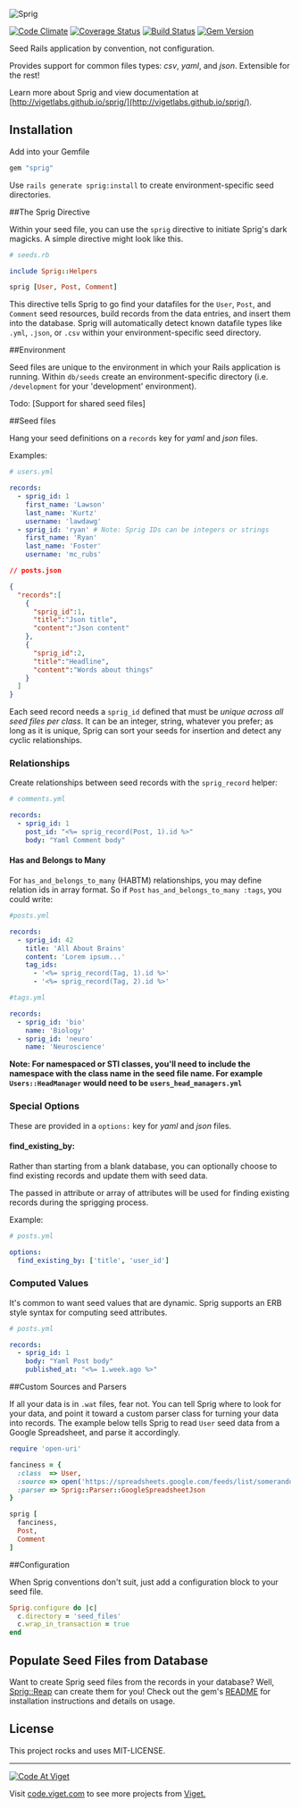 ![Sprig](http://i.imgur.com/XCu3iVO.png)

[![Code Climate](https://codeclimate.com/github/vigetlabs/sprig.png)](https://codeclimate.com/github/vigetlabs/sprig) [![Coverage Status](https://coveralls.io/repos/vigetlabs/sprig/badge.png)](https://coveralls.io/r/vigetlabs/sprig) [![Build Status](https://travis-ci.org/vigetlabs/sprig.png?branch=master)](https://travis-ci.org/vigetlabs/sprig) [![Gem Version](https://badge.fury.io/rb/sprig.png)](http://badge.fury.io/rb/sprig)

Seed Rails application by convention, not configuration.

Provides support for common files types: *csv*, *yaml*, and *json*.  Extensible for the rest!

Learn more about Sprig and view documentation at [http://vigetlabs.github.io/sprig/](http://vigetlabs.github.io/sprig/).

## Installation

Add into your Gemfile
```ruby
gem "sprig"
```
Use `rails generate sprig:install` to create environment-specific seed directories.

##The Sprig Directive

Within your seed file, you can use the `sprig` directive to initiate Sprig's dark magicks. A simple directive might look like this.

```ruby
# seeds.rb

include Sprig::Helpers

sprig [User, Post, Comment]
```

This directive tells Sprig to go find your datafiles for the `User`, `Post`, and `Comment` seed resources, build records from the data entries, and insert them into the database. Sprig will automatically detect known datafile types like `.yml`, `.json`, or `.csv` within your environment-specific seed directory.

##Environment

Seed files are unique to the environment in which your Rails application is running. Within `db/seeds` create an environment-specific directory (i.e. `/development` for your 'development' environment).

Todo: [Support for shared seed files]

##Seed files

Hang your seed definitions on a `records` key for *yaml* and *json* files.

Examples:

```yaml
# users.yml

records:
  - sprig_id: 1
    first_name: 'Lawson'
    last_name: 'Kurtz'
    username: 'lawdawg'
  - sprig_id: 'ryan' # Note: Sprig IDs can be integers or strings
    first_name: 'Ryan'
    last_name: 'Foster'
    username: 'mc_rubs'
```

```json
// posts.json

{
  "records":[
    {
      "sprig_id":1,
      "title":"Json title",
      "content":"Json content"
    },
    {
      "sprig_id":2,
      "title":"Headline",
      "content":"Words about things"
    }
  ]
}
```

Each seed record needs a `sprig_id` defined that must be *unique across all seed files per class*.  It can be an integer, string, whatever you prefer; as long as it is unique, Sprig can sort your seeds for insertion and detect any cyclic relationships.

### Relationships

Create relationships between seed records with the `sprig_record` helper:

```yaml
# comments.yml

records:
  - sprig_id: 1
    post_id: "<%= sprig_record(Post, 1).id %>"
    body: "Yaml Comment body"
```

#### Has and Belongs to Many
For `has_and_belongs_to_many` (HABTM) relationships, you may define relation ids in array format. So if `Post` `has_and_belongs_to_many :tags`, you could write:
```yaml
#posts.yml

records:
  - sprig_id: 42
    title: 'All About Brains'
    content: 'Lorem ipsum...'
    tag_ids:
      - '<%= sprig_record(Tag, 1).id %>'
      - '<%= sprig_record(Tag, 2).id %>'
```
```yaml
#tags.yml

records:
  - sprig_id: 'bio'
    name: 'Biology'
  - sprig_id: 'neuro'
    name: 'Neuroscience'
```
**Note: For namespaced or STI classes, you'll need to include the namespace with the class name in the seed file name. For example `Users::HeadManager` would need to be `users_head_managers.yml`**

### Special Options

These are provided in a `options:` key for *yaml* and *json* files.

#### find_existing_by:

Rather than starting from a blank database, you can optionally choose to find existing records and update them with seed data.

The passed in attribute or array of attributes will be used for finding existing records during the sprigging process.

Example:

```yaml
# posts.yml

options:
  find_existing_by: ['title', 'user_id']
```

### Computed Values

It's common to want seed values that are dynamic.  Sprig supports an ERB style syntax for computing seed attributes.

```yaml
# posts.yml

records:
  - sprig_id: 1
    body: "Yaml Post body"
    published_at: "<%= 1.week.ago %>"
```

##Custom Sources and Parsers

If all your data is in `.wat` files, fear not. You can tell Sprig where to look for your data, and point it toward a custom parser class for turning your data into records. The example below tells Sprig to read `User` seed data from a Google Spreadsheet, and parse it accordingly.

```ruby
require 'open-uri'

fanciness = {
  :class  => User,
  :source => open('https://spreadsheets.google.com/feeds/list/somerandomtoken/1/public/values?alt=json'),
  :parser => Sprig::Parser::GoogleSpreadsheetJson
}

sprig [
  fanciness,
  Post,
  Comment
]
```

##Configuration

When Sprig conventions don't suit, just add a configuration block to your seed file.

```ruby
Sprig.configure do |c|
  c.directory = 'seed_files'
  c.wrap_in_transaction = true
end
```

## Populate Seed Files from Database

Want to create Sprig seed files from the records in your database? Well,
[Sprig::Reap](https://rubygems.org/gems/sprig-reap) can create them for you! Check out the gem's
[README](https://github.com/vigetlabs/sprig-reap#sprigreap) for installation instructions and
details on usage.

## License

This project rocks and uses MIT-LICENSE.

***

<a href="http://code.viget.com">
  <img src="http://code.viget.com/github-banner.png" alt="Code At Viget">
</a>

Visit [code.viget.com](http://code.viget.com) to see more projects from [Viget.](https://viget.com)
